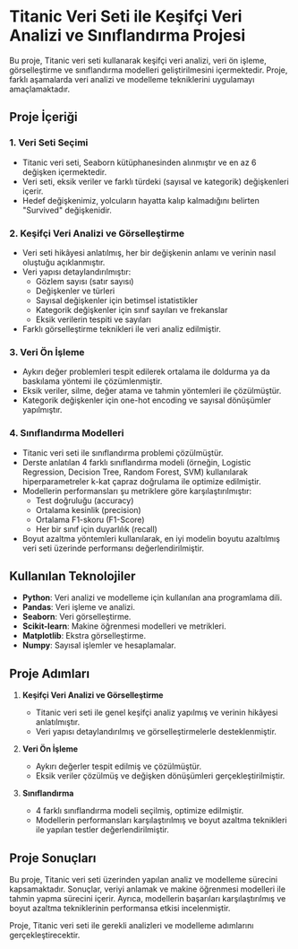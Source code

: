 ﻿# Titanic Veri Seti ile Keşifçi Veri Analizi ve Sınıflandırma Projesi

Bu proje, Titanic veri seti kullanarak keşifçi veri analizi, veri ön işleme, görselleştirme ve sınıflandırma modelleri geliştirilmesini içermektedir. Proje, farklı aşamalarda veri analizi ve modelleme tekniklerini uygulamayı amaçlamaktadır.

## Proje İçeriği

### 1. **Veri Seti Seçimi**
- Titanic veri seti, Seaborn kütüphanesinden alınmıştır ve en az 6 değişken içermektedir.
- Veri seti, eksik veriler ve farklı türdeki (sayısal ve kategorik) değişkenleri içerir.
- Hedef değişkenimiz, yolcuların hayatta kalıp kalmadığını belirten "Survived" değişkenidir.

### 2. **Keşifçi Veri Analizi ve Görselleştirme**
- Veri seti hikâyesi anlatılmış, her bir değişkenin anlamı ve verinin nasıl oluştuğu açıklanmıştır.
- Veri yapısı detaylandırılmıştır:
  - Gözlem sayısı (satır sayısı)
  - Değişkenler ve türleri
  - Sayısal değişkenler için betimsel istatistikler
  - Kategorik değişkenler için sınıf sayıları ve frekanslar
  - Eksik verilerin tespiti ve sayıları
- Farklı görselleştirme teknikleri ile veri analiz edilmiştir.

### 3. **Veri Ön İşleme**
- Aykırı değer problemleri tespit edilerek ortalama ile doldurma ya da baskılama yöntemi ile çözümlenmiştir.
- Eksik veriler, silme, değer atama ve tahmin yöntemleri ile çözülmüştür.
- Kategorik değişkenler için one-hot encoding ve sayısal dönüşümler yapılmıştır.

### 4. **Sınıflandırma Modelleri**
- Titanic veri seti ile sınıflandırma problemi çözülmüştür.
- Derste anlatılan 4 farklı sınıflandırma modeli (örneğin, Logistic Regression, Decision Tree, Random Forest, SVM) kullanılarak hiperparametreler k-kat çapraz doğrulama ile optimize edilmiştir.
- Modellerin performansları şu metriklere göre karşılaştırılmıştır:
  - Test doğruluğu (accuracy)
  - Ortalama kesinlik (precision)
  - Ortalama F1-skoru (F1-Score)
  - Her bir sınıf için duyarlılık (recall)
- Boyut azaltma yöntemleri kullanılarak, en iyi modelin boyutu azaltılmış veri seti üzerinde performansı değerlendirilmiştir.

## Kullanılan Teknolojiler

- **Python**: Veri analizi ve modelleme için kullanılan ana programlama dili.
- **Pandas**: Veri işleme ve analizi.
- **Seaborn**: Veri görselleştirme.
- **Scikit-learn**: Makine öğrenmesi modelleri ve metrikleri.
- **Matplotlib**: Ekstra görselleştirme.
- **Numpy**: Sayısal işlemler ve hesaplamalar.

## Proje Adımları

1. **Keşifçi Veri Analizi ve Görselleştirme**
   - Titanic veri seti ile genel keşifçi analiz yapılmış ve verinin hikâyesi anlatılmıştır.
   - Veri yapısı detaylandırılmış ve görselleştirmelerle desteklenmiştir.

2. **Veri Ön İşleme**
   - Aykırı değerler tespit edilmiş ve çözülmüştür.
   - Eksik veriler çözülmüş ve değişken dönüşümleri gerçekleştirilmiştir.

3. **Sınıflandırma**
   - 4 farklı sınıflandırma modeli seçilmiş, optimize edilmiştir.
   - Modellerin performansları karşılaştırılmış ve boyut azaltma teknikleri ile yapılan testler değerlendirilmiştir.

## Proje Sonuçları

Bu proje, Titanic veri seti üzerinden yapılan analiz ve modelleme sürecini kapsamaktadır. Sonuçlar, veriyi anlamak ve makine öğrenmesi modelleri ile tahmin yapma sürecini içerir. Ayrıca, modellerin başarıları karşılaştırılmış ve boyut azaltma tekniklerinin performansa etkisi incelenmiştir.

Proje, Titanic veri seti ile gerekli analizleri ve modelleme adımlarını gerçekleştirecektir.
